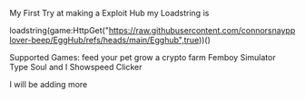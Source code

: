 My First Try at making a Exploit Hub my Loadstring is 


loadstring(game:HttpGet("https://raw.githubusercontent.com/connorsnaypplover-beep/EggHub/refs/heads/main/Egghub",true))()



Supported Games:
feed your pet
grow a crypto farm
Femboy Simulator
Type Soul
and I Showspeed Clicker



I will be adding more
